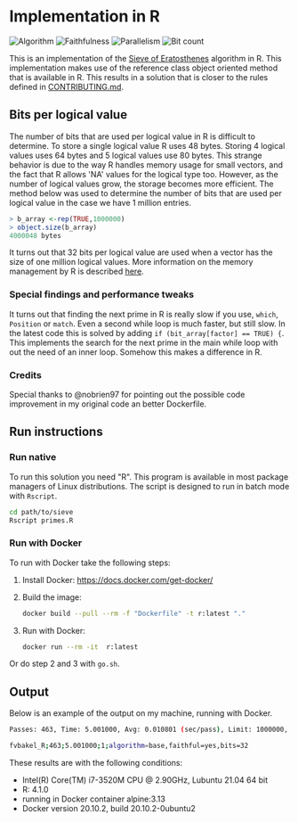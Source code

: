 # Implementation in R

![Algorithm](https://img.shields.io/badge/Algorithm-base-green)
![Faithfulness](https://img.shields.io/badge/Faithful-yes-green)
![Parallelism](https://img.shields.io/badge/Parallel-no-green)
![Bit count](https://img.shields.io/badge/Bits-32-yellowgreen)

This is an implementation of the [Sieve of Eratosthenes](https://en.wikipedia.org/wiki/Sieve_of_Eratosthenes) algorithm in R. This implementation makes use of the reference class object oriented method that is available in R. This results in a solution that is closer to the rules defined in [CONTRIBUTING.md](../../CONTRIBUTING.md).

## Bits per logical value

The number of bits that are used per logical value in R is difficult to determine. To store a single logical value R uses 48 bytes. Storing 4 logical values uses 64 bytes and 5 logical values use 80 bytes. This strange behavior is due to the way R handles memory usage for small vectors, and the fact that R allows 'NA' values for the logical type too. However, as the number of logical values grow, the storage becomes more efficient. The method below was used to determine the number of bits that are used per logical value in the case we have 1 million entries.

```R
> b_array <-rep(TRUE,1000000)
> object.size(b_array)
4000048 bytes
```

It turns out that 32 bits per logical value are used when a vector has the size of one million logical values. More information on the memory management by R is described [here](http://adv-r.had.co.nz/memory.html).

### Special findings and performance tweaks

It turns out that finding the next prime in R is really slow if you use, `which`, `Position` or `match`. Even a second while loop is much faster, but still slow. In the latest code this is solved by adding `if (bit_array[factor] == TRUE) {`. This implements the search for the next prime in the main while loop with out the need of an inner loop. Somehow this makes a difference in R.

### Credits

Special thanks to @nobrien97 for pointing out the possible code improvement in my original code an better Dockerfile.

## Run instructions

### Run native

To run this solution you need "R". This program is available in most package managers of Linux distributions. The script is designed to run in batch mode with `Rscript`.

```bash
cd path/to/sieve
Rscript primes.R
```

### Run with Docker

To run with Docker take the following steps:

1. Install Docker: <https://docs.docker.com/get-docker/>
2. Build the image:

    ```bash
    docker build --pull --rm -f "Dockerfile" -t r:latest "."
    ```

3. Run with Docker:

    ```bash
    docker run --rm -it  r:latest 
    ```

Or do step 2 and 3 with `go.sh`.

## Output

Below is an example of the output on my machine, running with Docker.

```bash
Passes: 463, Time: 5.001000, Avg: 0.010801 (sec/pass), Limit: 1000000, Count: 78498, Valid: true

fvbakel_R;463;5.001000;1;algorithm=base,faithful=yes,bits=32
```

These results are with the following conditions:

- Intel(R) Core(TM) i7-3520M CPU @ 2.90GHz, Lubuntu 21.04 64 bit
- R: 4.1.0
- running in Docker container alpine:3.13
- Docker version 20.10.2, build 20.10.2-0ubuntu2

